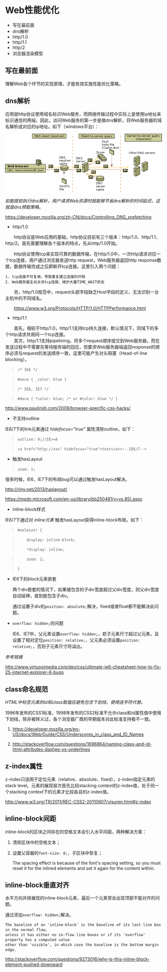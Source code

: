 # Web性能优化 #
- 写在最前面
- dns解析
- http/1.0
- http/1.1
- http/2
- 浏览器渲染模型


## 写在最前面 ##

理解Web各个环节的实现原理，才能有效实施性能优化策略。


## dns解析 ##

应用层http协议使用域名标识Web服务，而网络传输过程中实际上是使用ip地址来标识通信的两端，因此，访问Web服务的第一步是做dns解析，将Web服务器的域名解析成对应的ip地址。如下（windows平台）：

![dns resolution](./dns-resolution.gif)

*如能提前执行dns解析，用户请求Web资源时就能够节省dns解析的时间延迟，这就是dns预取策略。*

<https://developer.mozilla.org/zh-CN/docs/Controlling_DNS_prefetching>


- http/1.0

&emsp;&emsp;http协议是Web应用的基础，http协议目前有三个版本：http/1.0、http/1.1、http/2。首先需要理解各个版本的特点，先从http/1.0开始。

&emsp;&emsp;http协议使用tcp来实现可靠的数据传输，在http/1.0中，一次http请求对应一个tcp连接，用户通过浏览器发送http request，Web服务器返回http response数据，数据传输完成之后即断开tcp连接。这里引入两个问题：

    1. tcp连接不可复用，导致重复建立连接的开销
    2. Web服务器主动关闭tcp连接，维护大量TIME_WAIT状态

&emsp;&emsp;另，http/1.0规范中，request头部字段缺乏Host字段的定义，无法识别一台主机中的不同域名。


&emsp;&emsp;<https://www.w3.org/Protocols/HTTP/1.0/HTTPPerformance.html>


- http/1.1

&emsp;&emsp;首先，相较于http/1.0，http/1.1支持tcp持久连接，默认情况下，同域下的多个http请求共用同一个tcp连接。<br />
&emsp;&emsp;其次，http/1.1支持pipelining，将多个request顺序提交到Web服务器，而在发送过程中不需要先等待服务端的回应，但要求Web服务器端返回response的顺序必须与request的发送顺序一致，这里可能产生对头阻塞（Head-of-line blocking）。


>    `/* IE6 */`

>    `#once { _color: blue }`

>    `/* IE6, IE7 */`

>    `#doce { *color: blue; /* or #color: blue */ }`

<http://www.paulirish.com/2009/browser-specific-css-hacks/> 

- 不支持outline

IE6/7下的link元素通过 *hidefocus="true"* 属性清除outline，如下：

>    `outline: 0;//IE>=8`

>    `<a href="http://xxx" hidefocus="true">text</a><!--IE6/7-->`


- 触发hasLayout

>    `zoom: 1;`

很多时候，IE6、IE7下的布局bug可以通过触发hasLayout解决。

<http://riny.net/2013/haslayout/>

<https://msdn.microsoft.com/en-us/library/bb250481(v=vs.85).aspx>

- inline-block样式

IE6/7下通过对 *inline元素* 触发hasLayout获得inline-block布局，如下：

>    `#selecotr {`

>    `    display: inline-block;`

>    `    *display: inline;`

>    `    zoom: 1;`

>    `}`


- IE6下的block元素嵌套

    两个div嵌套的情况下，如果被包含的子div宽度超过父div宽度，则父div宽度自动延伸，直到能包含子div。

    通过设置子div的`position: absolute;`解决，fixed或者float都不能解决此问题。

- `overflow: hidden;`的问题

    IE6、IE7中，父元素设置`overflow: hidden;`，若子元素尺寸超过父元素，且设置了相对定位`position: relative;`，父元素必须设置`position: relative;`，否则子元素尺寸将溢出。

*参考链接*

<http://www.virtuosimedia.com/dev/css/ultimate-ie6-cheatsheet-how-to-fix-25-internet-explorer-6-bugs>


## class命名规范 ##

*HTML中标签元素的id和class取值应避免包含下划线，使用连字符代替。*

1996年发布的CSS1标准，1998年发布的CSS2标准不允许class和id属性值中使用下划线，除非被转义过，各个浏览器厂商的早期版本对此标准支持极不一致。

1. <https://developer.mozilla.org/en-US/docs/Web/Guide/CSS/Underscores_in_class_and_ID_Names>

2. <http://stackoverflow.com/questions/1696864/naming-class-and-id-html-attributes-dashes-vs-underlines>


## z-index属性 ##

z-index只适用于定位元素（relative、absolute、fixed），z-index指定元素的stack level。元素的展现层次首先比较stacking context的z-index值，处于同一个stacking context下的元素才比较各自的z-index值。

<http://www.w3.org/TR/2011/REC-CSS2-20110607/visuren.html#z-index>


## inline-block间距 ##

inline-block的区块之间存在的空格文本会引入水平间距，两种解决方案：

1. 清除区块中的空格文本；
2. 设置父容器的`font-size: 0;`，子区块中恢复；

    The spacing effect is because of the font's spacing setting, 
    so you must reset it for the inlined elements and set it again for the content within.


## inline-block垂直对齐 ##

水平方向并排展现的inline-block元素，最后一个元素常会出现顶部不能对齐的问题。

通过添加`overflow: hidden;`解决。

    The baseline of an 'inline-block' is the baseline of its last line box in the normal flow, 
    unless it has either no in-flow line boxes or if its 'overflow' property has a computed value 
    other than 'visible', in which case the baseline is the bottom margin edge.

<http://stackoverflow.com/questions/9273016/why-is-this-inline-block-element-pushed-downward>


